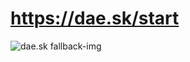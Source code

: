 # https://dae.sk/start

![dae.sk fallback-img](https://storage.googleapis.com/daesk-campaign/webgl-fallback/mountain-patch.jpg)

